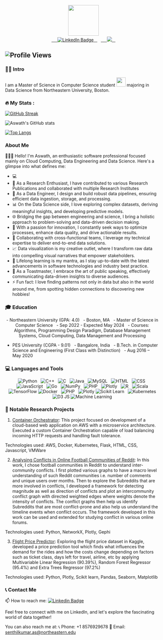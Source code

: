 <div id="header" align="center">
  <img src="https://media.giphy.com/media/M9gbBd9nbDrOTu1Mqx/giphy.gif" width="100"/>
</div>

<div align="center">
  <a href="https://www.linkedin.com/in/aswath-senthil-kumar/">
    <img src="https://img.shields.io/badge/LinkedIn-blue?style=for-the-badge&logo=linkedin&logoColor=white" alt="LinkedIn Badge"/>
  </a>
  <a href="https://scholar.google.co.in/citations?user=xDBIG_YAAAAJ&hl=en">
    <img src="https://img.shields.io/badge/Google%20Scholar-4285F4.svg?style=for-the-badge&logo=Google-Scholar&logoColor=white"/>
  </a>
</div>


![Profile Views](https://komarev.com/ghpvc/?username=SivaranjaniSuresj&label=Profile+Views&color=blueviolet)
---

### :man_technologist: Intro

I am a Master of Science in Computer Science student <img src="https://media.giphy.com/media/WUlplcMpOCEmTGBtBW/giphy.gif" width="30"> majoring in Data Science from Northeastern University, Boston.

### :fire: My Stats :
[![GitHub Streak](https://github-readme-streak-stats.herokuapp.com?user=aswath160598&theme=highcontrast)](https://git.io/streak-stats)

![Aswath's GitHub stats](https://github-readme-stats.vercel.app/api?username=aswath160598&show_icons=true&theme=radical)

[![Top Langs](https://github-readme-stats.vercel.app/api/top-langs/?username=aswath160598&layout=compact&theme=dracula&langs_count=6&hide_border=true&custom_title=Top%20Languages&title_color=FF69B4)](https://github.com/anuraghazra/github-readme-stats)

### About Me

👨🏻‍💻 Hello! I'm Aswath, an enthusiastic software professional focused mainly on Cloud Computing, Data Engineering and Data Science. Here's a glimpse into what defines me:
- 💻 
- 🔬 As a Research Enthusiast, I have contributed to various Research Publications and collaborated with multiple Research Institutes
- 🔧 As a Data Engineer, I design and build robust data pipelines, ensuring efficient data ingestion, storage, and processing.
- 📊 On the Data Science side, I love exploring complex datasets, deriving meaningful insights, and developing predictive models.
- 🌐 Bridging the gap between engineering and science, I bring a holistic approach to problem-solving and data-driven decision making.
- 🚀 With a passion for innovation, I constantly seek ways to optimize processes, enhance data quality, and drive actionable results.
- 🤝 Collaborating with cross-functional teams, I leverage my technical expertise to deliver end-to-end data solutions.
- 📈 Data visualization is my creative outlet, where I transform raw data into compelling visual narratives that empower stakeholders.
- 🌱 Lifelong learning is my mantra, as I stay up-to-date with the latest advancements in software technologies and industry best practice.
- 🎤 As a Toastmaster, I embrace the art of public speaking, effectively communicating data-driven insights to diverse audiences.
- ⚡ Fun fact: I love finding patterns not only in data but also in the world around me, from spotting hidden connections to discovering new hobbies!


### 🎓 Education
<p align="center">
- Northeastern University (GPA: 4.0)
  - Boston, MA
  - Master of Science in Computer Science
  - Sep 2022 - Expected May 2024
  - Courses: Algorithms, Programming Design Paradigm, Database Management Systems, Cloud Computing, Data Management and Processing

- PES University (CGPA - 9.01)
  - Bangalore, India
  - B.Tech. in Computer Science and Engineering (First Class with Distinction)
  - Aug 2016 – May 2020
</p>

### 💻 Languages and Tools

<p align="center">
  <img src="https://img.shields.io/badge/Python-FFD43B?style=for-the-badge&logo=python&logoColor=blue" alt="Python"/>
  <img src="https://img.shields.io/badge/C%2B%2B-00599C?style=for-the-badge&logo=c%2B%2B&logoColor=white" alt="C++"/>
  <img src="https://img.shields.io/badge/C-00599C?style=for-the-badge&logo=c&logoColor=white" alt="C"/>
  <img src="https://img.shields.io/badge/java-%23ED8B00.svg?style=for-the-badge&logo=openjdk&logoColor=white" alt="Java"/>
  <img src="https://img.shields.io/badge/MySQL-005C84?style=for-the-badge&logo=mysql&logoColor=white" alt="MySQL"/>
  <img src="https://img.shields.io/badge/HTML5-E34F26?style=for-the-badge&logo=html5&logoColor=white" alt="HTML"/>
  <img src="https://img.shields.io/badge/CSS3-1572B6?style=for-the-badge&logo=css3&logoColor=white" alt="CSS"/>
  <img src="https://img.shields.io/badge/JavaScript-323330?style=for-the-badge&logo=javascript&logoColor=F7DF1E" alt="JavaScript"/>
  <img src="https://img.shields.io/badge/Go-00ADD8?style=for-the-badge&logo=go&logoColor=white" alt="Go"/>
  <img src="https://img.shields.io/badge/Numpy-777BB4?style=for-the-badge&logo=numpy&logoColor=white" alt="NumPy"/>
  <img src="https://img.shields.io/badge/PHP-777BB4?style=for-the-badge&logo=php&logoColor=white" alt="PHP"/>
  <img src="https://img.shields.io/badge/Plotly-239120?style=for-the-badge&logo=plotly&logoColor=white" alt="Plotly"/>
  <img src="https://img.shields.io/badge/R-276DC3?style=for-the-badge&logo=r&logoColor=white" alt="R"/>
  <img src="https://img.shields.io/badge/scala-%23DC322F.svg?style=for-the-badge&logo=scala&logoColor=white" alt="Scala"/>
  <img src="https://img.shields.io/badge/TensorFlow-FF6F00?style=for-the-badge&logo=TensorFlow&logoColor=white" alt="TensorFlow"/>
  <img src="https://img.shields.io/badge/Docker-2CA5E0?style=for-the-badge&logo=docker&logoColor=white" alt="Docker"/>
  <img src="https://img.shields.io/badge/PHP-777BB4?style=for-the-badge&logo=php&logoColor=white" alt="PHP"/>
  <img src="https://img.shields.io/badge/Plotly-239120?style=for-the-badge&logo=plotly&logoColor=white" alt="Plotly"/>
  <img src="https://img.shields.io/badge/scikit_learn-F7931E?style=for-the-badge&logo=scikit-learn&logoColor=white" alt="Scikit Learn"/>
  <img src="https://img.shields.io/badge/kubernetes-326ce5.svg?&style=for-the-badge&logo=kubernetes&logoColor=white" alt="Kubernetes"/>
  <img src="https://img.shields.io/badge/d3.js-F9A03C?style=for-the-badge&logo=d3.js&logoColor=white" alt="D3 JS"/>
  <img src="https://img.shields.io/badge/Machine%20Learning-FF6F00?style=flat-square&logo=machine-learning&logoColor=white" alt="Machine Learning"/>

</p>

### :rocket: Notable Research Projects

1. [Container Orchestrator](): This project focused on development of a cloud-based web application on AWS with a microservice architecture. Executed a custom Container Orchestration capable of load balancing incoming HTTP requests and handling fault tolerance.

Technologies used: AWS, Docker, Kubernetes, Flask, HTML, CSS, Javascript, VMWare


2. [Analysing Conflicts in Online Football Communities of Reddit](https://ieeexplore.ieee.org/abstract/document/9077888): In this work, I chose football communities in Reddit to understand inter-community conflicts. I first plotted various graphs to have a macro level understanding of such Reddit communities i.e. number of comments and unique users over months. Then to explore the Subreddits that are more involved in conflicts, I developed a framework for detecting magnitude as well as direction of conflicts and plot an intercommunity conflict graph with directed weighted edges where weights denote the intensity of conflicts. The conflict graphs then help us identify Subreddits that are most conflict-prone and also help us understand the timeline events when conflict occurs. The framework developed in this work can be used and extended for studying conflict in various online forums.

Technologies used: Python, NetworkX, Plotly, Gephi

3. [Flight Price Predictor](https://github.com/deril2605/FlightPricePrediction): Exploring the flight price dataset in Kaggle, developed a price prediction tool which finds what influences the demand for the rides and how the costs change depending on factors such as ticket class, days left for travel, airline, etc by applying Multivariable Linear Regression (90.39%), Random Forest Regressor (95.4%) and Extra Trees Regressor (97.2%)

Technologies used: Python, Plotly, Scikit learn, Pandas, Seaborn, Matplotlib

### 📞 Contact Me

📫 How to reach me: [![Linkedin Badge](https://img.shields.io/badge/-SivaranjaniSuresh-blue?style=flat&logo=Linkedin&logoColor=white)](https://www.linkedin.com/in/aswath-senthil-kumar/)

Feel free to connect with me on LinkedIn, and let's explore the fascinating world of data together!

You can also reach me at:
📞 Phone: +1 8576929678
📧 Email: senthilkumar.as@northeastern.edu
